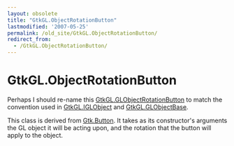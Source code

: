 ```yaml
---
layout: obsolete
title: "GtkGL.ObjectRotationButton"
lastmodified: '2007-05-25'
permalink: /old_site/GtkGL.ObjectRotationButton/
redirect_from:
  - /GtkGL.ObjectRotationButton/
---
```


GtkGL.ObjectRotationButton
==========================

Perhaps I should re-name this [GtkGL.GLObjectRotationButton](/index.php?title=GtkGL.GLObjectRotationButton&action=edit&redlink=1 "GtkGL.GLObjectRotationButton (page does not exist)") to match the convention used in [GtkGL.IGLObject]({{site.github.url}}/old_site/GtkGL.IGLObject "GtkGL.IGLObject") and [GtkGL.GLObjectBase]({{site.github.url}}/old_site/GtkGL.GLObjectBase "GtkGL.GLObjectBase").

This class is derived from [Gtk.Button](/index.php?title=Gtk.Button&action=edit&redlink=1 "Gtk.Button (page does not exist)"). It takes as its constructor's arguments the GL object it will be acting upon, and the rotation that the button will apply to the object.

